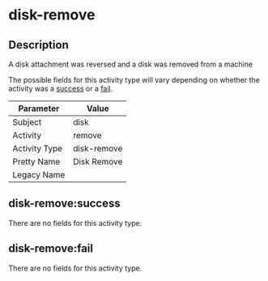disk-remove
===========

Description
-----------
A disk attachment was reversed and a disk was removed from a machine

The possible fields for this activity type will vary depending on whether the activity was a [success](#disk-removesuccess) or a [fail](#disk-removefail).

| Parameter     | Value       |
| ------------- | ----------- |
| Subject       | disk        |
| Activity      | remove      |
| Activity Type | disk-remove |
| Pretty Name   | Disk Remove |
| Legacy Name   |             |

disk-remove:success
-------------------

There are no fields for this activity type.


disk-remove:fail
----------------

There are no fields for this activity type.
